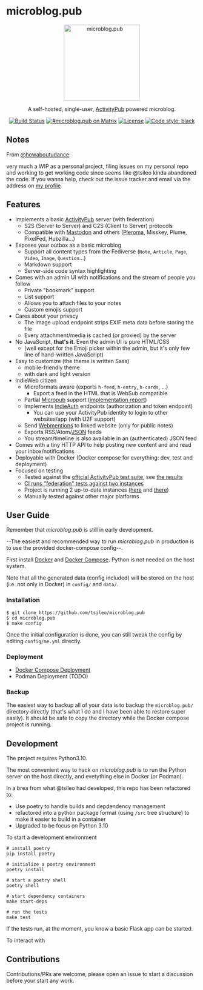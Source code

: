 # microblog.pub

<p align="center">
  <img 
    src="https://sos-ch-dk-2.exo.io/microblogpub/microblobpub.png" 
    width="200" height="200" border="0" alt="microblog.pub">
</p>
<p align="center">A self-hosted, single-user, <a href="https://activitypub.rocks">ActivityPub</a> powered microblog.</p>
<p align="center">
<a href="https://d.a4.io/tsileo/microblog.pub"><img src="https://d.a4.io/api/badges/tsileo/microblog.pub/status.svg" alt="Build Status"></a>
<a href="https://matrix.to/#/#microblog.pub:matrix.org"><img src="https://img.shields.io/badge/matrix-%23microblog.pub-blue.svg" alt="#microblog.pub on Matrix"></a>
<a href="https://github.com/tsileo/microblog.pub/blob/master/LICENSE"><img src="https://img.shields.io/badge/license-AGPL_3.0-blue.svg?style=flat" alt="License"></a>
<a href="https://github.com/ambv/black"><img alt="Code style: black" src="https://img.shields.io/badge/code%20style-black-000000.svg"></a>
</p>

## Notes

From [@howaboutudance](https://github.com/howaboutudance):

very much a WIP as a personal project, filing issues on my personal repo and
working to get working code since seems like @tsileo kinda abandoned the code.
If you wanna help, check out the issue tracker and email via the address on
[my profile](https://github.com/howaboutudance)

<!-- start -->

## Features

 - Implements a basic [ActivityPub](https://activitypub.rocks/) server (with federation)
   - S2S (Server to Server) and C2S (Client to Server) protocols
   - Compatible with [Mastodon](https://joinmastodon.org/) and others ([Pleroma](https://pleroma.social/), Misskey, Plume, PixelFed, Hubzilla...)
 - Exposes your outbox as a basic microblog
   - Support all content types from the Fediverse (`Note`, `Article`, `Page`, `Video`, `Image`, `Question`...)
   - Markdown support
   - Server-side code syntax highlighting
 - Comes with an admin UI with notifications and the stream of people you follow
   - Private "bookmark" support
   - List support
   - Allows you to attach files to your notes
   - Custom emojis support
 - Cares about your privacy
   - The image upload endpoint strips EXIF meta data before storing the file
   - Every attachment/media is cached (or proxied) by the server
 - No JavaScript, **that's it**. Even the admin UI is pure HTML/CSS
   - (well except for the Emoji picker within the admin, but it's only few line of hand-written JavaScript)
 - Easy to customize (the theme is written Sass)
   - mobile-friendly theme
   - with dark and light version
 - IndieWeb citizen
   - Microformats aware (exports `h-feed`, `h-entry`, `h-cards`, ...)
     - Export a feed in the HTML that is WebSub compatible
   - Partial [Micropub](https://www.w3.org/TR/micropub/) support ([implementation report](https://micropub.rocks/implementation-reports/servers/416/s0BDEXZiX805btoa47sz))
   - Implements [IndieAuth](https://indieauth.spec.indieweb.org/) endpoints (authorization and token endpoint)
     - You can use your ActivityPub identity to login to other websites/app (with U2F support)
   - Send [Webmentions](https://www.w3.org/TR/webmention/) to linked website (only for public notes)
   - Exports RSS/Atom/[JSON](https://jsonfeed.org/) feeds
    - You stream/timeline is also available in an (authenticated) JSON feed
  - Comes with a tiny HTTP API to help posting new content and and read your inbox/notifications
 - Deployable with Docker (Docker compose for everything: dev, test and deployment)
 - Focused on testing
   - Tested against the [official ActivityPub test suite](https://test.activitypub.rocks/), see [the results](https://activitypub.rocks/implementation-report/)
   - [CI runs "federation" tests against two instances](https://d.a4.io/tsileo/microblog.pub)
   - Project is running 2 up-to-date instances ([here](https://microblog.pub) and [there](https://a4.io))
   - Manually tested against other major platforms


## User Guide

Remember that _microblog.pub_ is still in early development.

--The easiest and recommended way to run _microblog.pub_ in production is to use the provided docker-compose config--.

First install [Docker](https://docs.docker.com/install/) and [Docker Compose](https://docs.docker.com/compose/install/).
Python is not needed on the host system.

Note that all the generated data (config included) will be stored on the host (i.e. not only in Docker) in `config/` and `data/`.

### Installation

```shell
$ git clone https://github.com/tsileo/microblog.pub
$ cd microblog.pub
$ make config
``` 

Once the initial configuration is done, you can still tweak the config by editing `config/me.yml` directly.


### Deployment 
- [Docker Compose Deployment][dockerconfig]
- Podman Deployment (TODO)

### Backup

The easiest way to backup all of your data is to backup the `microblog.pub/` directory directly (that's what I do and I have been able to restore super easily).
It should be safe to copy the directory while the Docker compose project is running.


## Development

The project requires Python3.10.

The most convenient way to hack on _microblog.pub_ is to run the Python server
on the host directly, and evetything else in Docker (or Podman).

In a brea from what @tsileo had developed, this repo has been refactored to:
- Use poetry to handle builds and depdendency management
- refactored into a python package format (using `/src` tree structure) to make it easier to build in a container
- Upgraded to be focus on Python 3.10

To start a development environment
```shell
# install poetry
pip install poetry

# initialize a poetry environment
poetry install

# start a poetry shell
poetry shell

# start dependency containers
make start-deps

# run the tests
make test
```

If the tests run, at the moment, you know a basic  Flask app can be started.

To interact with 


## Contributions

Contributions/PRs are welcome, please open an issue to start a discussion before your start any work.

[kubeconfig]: docs/kubernetes.md
[dockerconfig]: docs/ducker.md